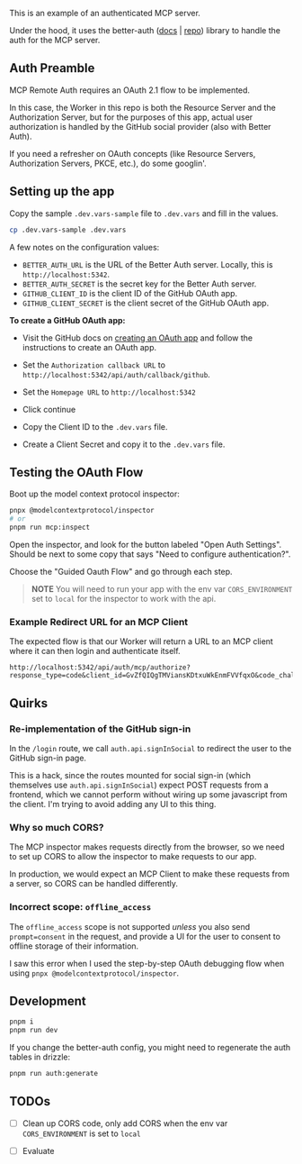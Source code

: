 This is an example of an authenticated MCP server.

Under the hood, it uses the better-auth ([docs](https://better-auth.com/docs/introduction) | [repo](https://github.com/better-auth/better-auth)) library to handle the auth for the MCP server.

## Auth Preamble

MCP Remote Auth requires an OAuth 2.1 flow to be implemented.

In this case, the Worker in this repo is both the Resource Server and the Authorization Server, but for the purposes of this app, actual user authorization is handled by the GitHub social provider (also with Better Auth).

If you need a refresher on OAuth concepts (like Resource Servers, Authorization Servers, PKCE, etc.), do some googlin'.

## Setting up the app

Copy the sample `.dev.vars-sample` file to `.dev.vars` and fill in the values.

```sh
cp .dev.vars-sample .dev.vars
```

A few notes on the configuration values:

- `BETTER_AUTH_URL` is the URL of the Better Auth server. Locally, this is `http://localhost:5342`.
- `BETTER_AUTH_SECRET` is the secret key for the Better Auth server.
- `GITHUB_CLIENT_ID` is the client ID of the GitHub OAuth app.
- `GITHUB_CLIENT_SECRET` is the client secret of the GitHub OAuth app.


**To create a GitHub OAuth app:**

- Visit the GitHub docs on [creating an OAuth app](https://docs.github.com/en/apps/oauth-apps/building-oauth-apps/creating-an-oauth-app) and follow the instructions to create an OAuth app.

- Set the `Authorization callback URL` to `http://localhost:5342/api/auth/callback/github`.
- Set the `Homepage URL` to `http://localhost:5342`
- Click continue
- Copy the Client ID to the `.dev.vars` file.
- Create a Client Secret and copy it to the `.dev.vars` file.

## Testing the OAuth Flow

Boot up the model context protocol inspector:

```sh
pnpx @modelcontextprotocol/inspector
# or
pnpm run mcp:inspect
```

Open the inspector, and look for the button labeled "Open Auth Settings". Should be next to some copy that says "Need to configure authentication?".

Choose the "Guided Oauth Flow" and go through each step.

> **NOTE** You will need to run your app with the env var `CORS_ENVIRONMENT` set to `local` for the inspector to work with the api.


### Example Redirect URL for an MCP Client

The expected flow is that our Worker will return a URL to an MCP client where it can then login and authenticate itself.

```
http://localhost:5342/api/auth/mcp/authorize?response_type=code&client_id=GvZfQIQgTMViansKDtxuWkEnmFVVfqxO&code_challenge=44wL43aOBlIthKdeqi1sMpdMpLpp1_yNQG96o3JuA6E&code_challenge_method=S256&redirect_uri=http%3A%2F%2Flocalhost%3A6274%2Foauth%2Fcallback%2Fdebug&scope=openid+profile+email&resource=http%3A%2F%2Flocalhost%3A5342%2F
```

## Quirks

### Re-implementation of the GitHub sign-in

In the `/login` route, we call `auth.api.signInSocial` to redirect the user to the GitHub sign-in page.

This is a hack, since the routes mounted for social sign-in (which themselves use `auth.api.signInSocial`) expect POST requests from a frontend, which we cannot perform without wiring up some javascript from the client. I'm trying to avoid adding any UI to this thing.

### Why so much CORS?

The MCP inspector makes requests directly from the browser, so we need to set up CORS to allow the inspector to make requests to our app.

In production, we would expect an MCP Client to make these requests from a server, so CORS can be handled differently.

### Incorrect scope: `offline_access`

The `offline_access` scope is not supported _unless_ you also send `prompt=consent` in the request, and provide a UI for the user to consent to offline storage of their information.

I saw this error when I used the step-by-step OAuth debugging flow when using `pnpx @modelcontextprotocol/inspector`.

## Development

```sh
pnpm i
pnpm run dev
```

If you change the better-auth config, you might need to regenerate the auth tables in drizzle:

```sh
pnpm run auth:generate
```


## TODOs

- [ ] Clean up CORS code, only add CORS when the env var `CORS_ENVIRONMENT` is set to `local`

- [ ] Evaluate